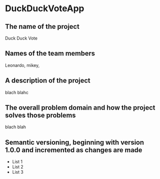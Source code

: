 # DuckDuckVoteApp

## The name of the project
Duck Duck Vote
## Names of the team members
Leonardo, mikey, 
## A description of the project
blach blahc 
## The overall problem domain and how the project solves those problems
blach blah
## Semantic versioning, beginning with version 1.0.0 and incremented as changes are made
- List 1
- List 2
- List 3
